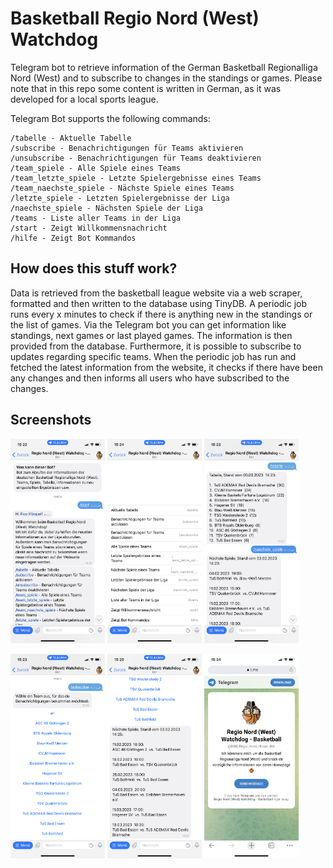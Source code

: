 # Basketball Regio Nord (West) Watchdog

Telegram bot to retrieve information of the German Basketball Regionalliga Nord (West) and to subscribe to changes in the standings or games.
Please note that in this repo some content is written in German, as it was developed for a local sports league.

Telegram Bot supports the following commands:
```
/tabelle - Aktuelle Tabelle
/subscribe - Benachrichtigungen für Teams aktivieren
/unsubscribe - Benachrichtigungen für Teams deaktivieren
/team_spiele - Alle Spiele eines Teams
/team_letzte_spiele - Letzte Spielergebnisse eines Teams
/team_naechste_spiele - Nächste Spiele eines Teams
/letzte_spiele - Letzten Spielergebnisse der Liga
/naechste_spiele - Nächsten Spiele der Liga
/teams - Liste aller Teams in der Liga
/start - Zeigt Willkommensnachricht
/hilfe - Zeigt Bot Kommandos
```

## How does this stuff work?

Data is retrieved from the basketball league website via a web scraper, formatted and then written to the database using TinyDB. A periodic job runs every x minutes to check if there is anything new in the standings or the list of games. 
Via the Telegram bot you can get information like standings, next games or last played games. The information is then provided from the database. Furthermore, it is possible to subscribe to updates regarding specific teams. When the periodic job has run and fetched the latest information from the website, it checks if there have been any changes and then informs all users who have subscribed to the changes.

## Screenshots

<p float="center">
  <img src="./screenshots/IMG_2586.PNG" width="30%" />
  <img src="./screenshots/IMG_2592.PNG" width="30%" /> 
  <img src="./screenshots/IMG_2588.PNG" width="30%" />
</p>

<p float="center">
  <img src="./screenshots/IMG_2589.PNG" width="30%" />
  <img src="./screenshots/IMG_2593.PNG" width="30%" /> 
  <img src="./screenshots/IMG_2595.PNG" width="30%" />
</p>